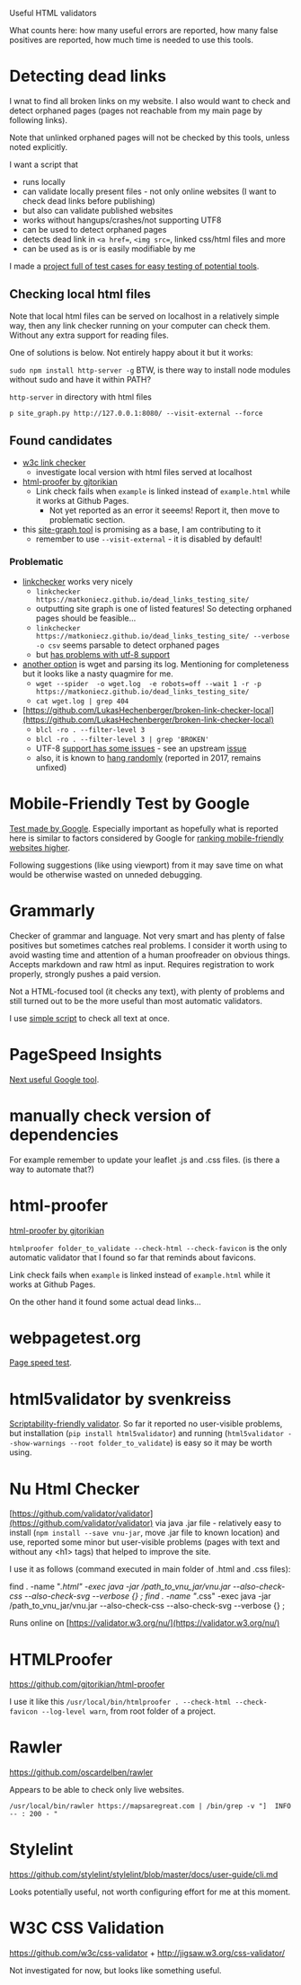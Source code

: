Useful HTML validators

What counts here: how many useful errors are reported, how many false positives are reported, how much time is needed to use this tools.

# Detecting dead links
I wnat to find all broken links on my website. I also would want to check and detect orphaned pages (pages not reachable from my main page by following links).

Note that unlinked orphaned pages will not be checked by this tools, unless noted explicitly.

I want a script that

* runs locally
* can validate locally present files - not only online websites (I want to check dead links before publishing)
* but also can validate published websites
* works without hangups/crashes/not supporting UTF8
* can be used to detect orphaned pages
* detects dead link in `<a href=`, `<img src=`, linked css/html files and more
* can be used as is or is easily modifiable by me

I made a [project full of test cases for easy testing of potential tools](https://github.com/matkoniecz/dead_links_testing_site).

## Checking local html files

Note that local html files can be served on localhost in a relatively simple way, then any link checker running on your computer can check them. Without any extra support for reading files.

One of solutions is below. Not entirely happy about it but it works:

`sudo npm install http-server -g` BTW, is there way to install node modules without sudo and have it within PATH?

`http-server` in directory with html files

`p site_graph.py http://127.0.0.1:8080/ --visit-external --force`

## Found candidates

* [w3c link checker](https://github.com/w3c/link-checker#w3c-linkchecker)
    * investigate local version with html files served at localhost
* [html-proofer by gjtorikian](https://github.com/gjtorikian/html-proofer)
    * Link check fails when `example` is linked instead of `example.html` while it works at Github Pages.
        * Not yet reported as an error it seeems! Report it, then move to problematic section.
* this [site-graph tool](https://github.com/tomlinsonk/site-graph) is promising as a base, I am contributing to it
    * remember to use `--visit-external` - it is disabled by default!
### Problematic
* [linkchecker](https://github.com/linkchecker/linkchecker) works very nicely
    * `linkchecker https://matkoniecz.github.io/dead_links_testing_site/`
    * outputting site graph is one of listed features! So detecting orphaned pages should be feasible...
    * `linkchecker https://matkoniecz.github.io/dead_links_testing_site/ --verbose -o csv` seems parsable to detect orphaned pages
    * but [has problems with utf-8 support](https://github.com/linkchecker/linkchecker/issues/554)
* [another option](https://superuser.com/a/139468/376651) is wget and parsing its log. Mentioning for completeness but it looks like a nasty quagmire for me.
    * `wget --spider  -o wget.log  -e robots=off --wait 1 -r -p https://matkoniecz.github.io/dead_links_testing_site/`
    * `cat wget.log | grep 404`
* [https://github.com/LukasHechenberger/broken-link-checker-local](https://github.com/LukasHechenberger/broken-link-checker-local)
    * `blcl -ro . --filter-level 3`
    * `blcl -ro . --filter-level 3 | grep 'BROKEN'`
    * UTF-8 [support has some issues](https://github.com/LukasHechenberger/broken-link-checker-local/issues/50) - see an upstream [issue](https://github.com/stevenvachon/broken-link-checker/issues/234)
    * also, it is known to [hang randomly](https://github.com/stevenvachon/broken-link-checker/issues/90) (reported in 2017, remains unfixed)
# Mobile-Friendly Test by Google

[Test made by Google](https://search.google.com/test/mobile-friendly). Especially important as hopefully what is reported here is similar to factors considered by Google for [ranking mobile-friendly websites higher](https://webmasters.googleblog.com/2016/03/continuing-to-make-web-more-mobile.html).

Following suggestions (like using viewport) from it may save time on what would be otherwise wasted on unneded debugging.

# Grammarly

Checker of grammar and language. Not very smart and has plenty of false positives but sometimes catches real problems. I consider it worth using to avoid wasting time and attention of a human proofreader on obvious things. Accepts markdown and raw html as input. Requires registration to work properly, strongly pushes a paid version.

Not a HTML-focused tool (it checks any text), with plenty of problems and still turned out to be the more useful than most automatic validators.

I use [simple script](https://github.com/matkoniecz/mapsaregreat.com/blob/master/code%20and%20content%20not%20served%20directly/html_to_text.py) to check all text at once.

# PageSpeed Insights

[Next useful Google tool](https://developers.google.com/speed/pagespeed/insights/).


# manually check version of dependencies

For example remember to update your leaflet .js and .css files. (is there a way to automate that?)

# html-proofer

[html-proofer by gjtorikian](https://github.com/gjtorikian/html-proofer)

`htmlproofer folder_to_validate --check-html --check-favicon` is the only automatic validator that I found so far that reminds about favicons.

Link check fails when `example` is linked instead of `example.html` while it works at Github Pages.

On the other hand it found some actual dead links...

# webpagetest.org

[Page speed test](http://www.webpagetest.org).

# html5validator by svenkreiss

[Scriptability-friendly validator](https://github.com/svenkreiss/html5validator). So far it reported no user-visible problems, but installation (`pip install html5validator`) and running (`html5validator --show-warnings --root folder_to_validate`) is easy so it may be worth using.

# Nu Html Checker
[https://github.com/validator/validator](https://github.com/validator/validator) via java .jar file - relatively easy to install (`npm install --save vnu-jar`, move .jar file to known location) and use, reported some minor but user-visible problems (pages with text and without any &lt;h1&gt; tags) that helped to improve the site.

I use it as follows (command executed in main folder of .html and .css files):

find . -name "*.html" -exec java -jar /path_to_vnu_jar/vnu.jar --also-check-css --also-check-svg --verbose {} \;
find . -name "*.css" -exec java -jar /path_to_vnu_jar/vnu.jar --also-check-css --also-check-svg --verbose {} \;



Runs online on [https://validator.w3.org/nu/](https://validator.w3.org/nu/)

# HTMLProofer

https://github.com/gjtorikian/html-proofer

I use it like this `/usr/local/bin/htmlproofer . --check-html --check-favicon --log-level warn`, from root folder of a project.

# Rawler
https://github.com/oscardelben/rawler

Appears to be able to check only live websites.

`/usr/local/bin/rawler https://mapsaregreat.com | /bin/grep -v "]  INFO -- : 200 - "`

# Stylelint

https://github.com/stylelint/stylelint/blob/master/docs/user-guide/cli.md

Looks potentially useful, not worth configuring effort for me at this moment.

# W3C CSS Validation

https://github.com/w3c/css-validator + http://jigsaw.w3.org/css-validator/

Not investigated for now, but looks like something useful.